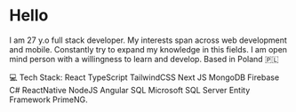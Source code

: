 # Hello

I am 27 y.o full stack developer. My interests span across web development and mobile. Constantly try to expand my knowledge in this fields. I am open mind person with a willingness to learn and develop. Based in Poland 🇵🇱

💻 Tech Stack:
React TypeScript TailwindCSS Next JS MongoDB Firebase C# ReactNative NodeJS Angular SQL Microsoft SQL Server Entity Framework PrimeNG.
